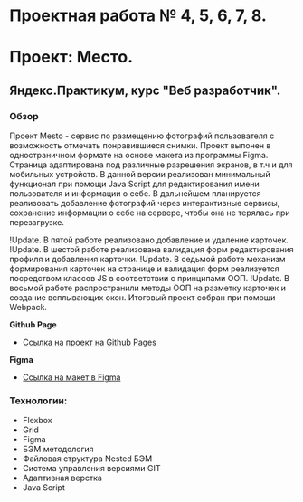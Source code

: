 # Проектная работа № 4, 5, 6, 7, 8.
# Проект: Место.
## Яндекс.Практикум, курс "Веб разработчик".

### Обзор
Проект Mesto -  сервис по размещению фотографий пользователя с возможность
отмечать понравившиеся снимки. Проект выпонен в одностраничном формате на основе макета из программы Figma.
Страница адаптирована под различные разрешения экранов, в т.ч и для мобильных устройств. В данной версии реализован минимальный
функционал при помощи Java Script для редактирования имени пользователя и информации о себе.
В дальнейшем планируется реализовать добавление фотографий через интерактивные сервисы, сохранение информации
о себе на сервере, чтобы она не терялась при перезагрузке.

!Update. В пятой работе реализовано добавление и удаление карточек. 
!Update. В шестой работе реализована валидация форм редактирования профиля и добавления карточки. 
!Update. В седьмой работе механизм формирования карточек на странице и валидация форм реализуется посредством
классов JS в соответствии с принципами ООП. 
!Update. В восьмой работе распространили методы ООП на разметку карточек и создание всплывающих окон. Итоговый
проект собран при помощи Webpack.

**Github Page**

* [Ссылка на проект на Github Pages](https://isvakulenko.github.io/mesto/index.html)

**Figma**

* [Ссылка на макет в Figma](https://www.figma.com/file/2cn9N9jSkmxD84oJik7xL7/JavaScript.-Sprint-4?node-id=28212%3A155)

### Технологии:
 * Flexbox
 * Grid
 * Figma
 * БЭМ методология
 * Файловая структура Nested БЭМ
 * Система управления версиями GIT
 * Адаптивная верстка
 * Java Script
